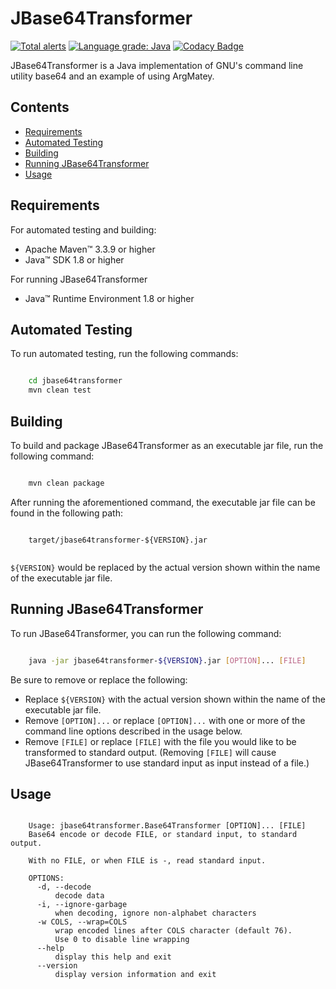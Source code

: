 # JBase64Transformer

[![Total alerts](https://img.shields.io/lgtm/alerts/g/jh3nd3rs0n/jbase64transformer.svg?logo=lgtm&logoWidth=18)](https://lgtm.com/projects/g/jh3nd3rs0n/jbase64transformer/alerts/) [![Language grade: Java](https://img.shields.io/lgtm/grade/java/g/jh3nd3rs0n/jbase64transformer.svg?logo=lgtm&logoWidth=18)](https://lgtm.com/projects/g/jh3nd3rs0n/jbase64transformer/context:java) [![Codacy Badge](https://app.codacy.com/project/badge/Grade/022a9623cb904e33bce041079b879329)](https://www.codacy.com/gh/jh3nd3rs0n/jbase64transformer/dashboard?utm_source=github.com&amp;utm_medium=referral&amp;utm_content=jh3nd3rs0n/jbase64transformer&amp;utm_campaign=Badge_Grade)

JBase64Transformer is a Java implementation of GNU's command line utility base64 and an example of using ArgMatey.

## Contents

-   [Requirements](#requirements)
-   [Automated Testing](#automated-testing)
-   [Building](#building)
-   [Running JBase64Transformer](#running-jbase64transformer)
-   [Usage](#usage)

## Requirements

For automated testing and building:

-   Apache Maven&#8482; 3.3.9 or higher
-   Java&#8482; SDK 1.8 or higher

For running JBase64Transformer

-   Java&#8482; Runtime Environment 1.8 or higher

## Automated Testing

To run automated testing, run the following commands:

```bash

    cd jbase64transformer
    mvn clean test

```

## Building

To build and package JBase64Transformer as an executable jar file, run the following command:

```bash

    mvn clean package

```

After running the aforementioned command, the executable jar file can be found in the following path:

```text
    
    target/jbase64transformer-${VERSION}.jar
    
```

`${VERSION}` would be replaced by the actual version shown within the name of the executable jar file.

## Running JBase64Transformer 

To run JBase64Transformer, you can run the following command:

```bash

    java -jar jbase64transformer-${VERSION}.jar [OPTION]... [FILE]

```

Be sure to remove or replace the following:

-   Replace `${VERSION}` with the actual version shown within the name of the executable jar file.
-   Remove `[OPTION]...` or replace `[OPTION]...` with one or more of the command line options described in the usage below.
-   Remove `[FILE]` or replace `[FILE]` with the file you would like to be transformed to standard output. (Removing `[FILE]` will cause JBase64Transformer to use standard input as input instead of a file.)

## Usage

```text

    Usage: jbase64transformer.Base64Transformer [OPTION]... [FILE]
    Base64 encode or decode FILE, or standard input, to standard output.
    
    With no FILE, or when FILE is -, read standard input.
        
    OPTIONS:
      -d, --decode
          decode data
      -i, --ignore-garbage
          when decoding, ignore non-alphabet characters
      -w COLS, --wrap=COLS
          wrap encoded lines after COLS character (default 76).
          Use 0 to disable line wrapping
      --help
          display this help and exit
      --version
          display version information and exit


```
